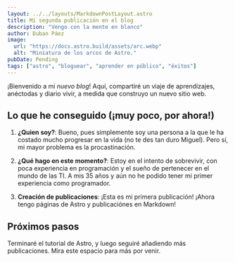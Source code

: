 ```yaml
---
layout: ../../layouts/MarkdownPostLayout.astro
title: Mi segunda publicación en el blog
description: "Vengo con la mente en blanco"
author: Duban Páez
image:
  url: "https://docs.astro.build/assets/arc.webp"
  alt: "Miniatura de los arcos de Astro."
pubDate: Pending
tags: ["astro", "bloguear", "aprender en público", "éxitos"]
---
```


¡Bienvenido a mi _nuevo blog_! Aquí, compartiré un viaje de aprendizajes, anéctodas y diario vivir, a medida que construyo un nuevo sitio web.

## Lo que he conseguido (¡muy poco, por ahora!)

1. **¿Quien soy?**: Bueno, pues simplemente soy una persona a la que le ha costado mucho progresar en la vida (no te des tan duro Miguel). Pero sí, mi mayor problema es la procastinación.

2. **¿Qué hago en este momento?**: Estoy en el intento de sobrevivir, con poca experiencia en programación y el sueño de pertenecer en el mundo de las TI. A mis 35 años y aún no he podido tener mi primer experiencia como programador.

3. **Creación de publicaciones**: ¡Esta es mi primera publicación! ¡Ahora tengo páginas de Astro y publicaciónes en Markdown!

## Próximos pasos

Terminaré el tutorial de Astro, y luego seguiré añadiendo más publicaciones. Mira este espacio para más por venir.
